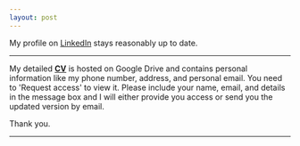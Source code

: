 ```yaml
---
layout: post
---
```


My profile on [LinkedIn](https://www.linkedin.com/in/debanik09/) stays reasonably up to date.

<hr>

My detailed [**CV**](https://drive.google.com/file/d/1QQIBNrXcqWErhVVuaSv7YBZbhI8nhDNh/view?usp=sharing) is hosted on Google Drive and contains personal information like my phone number, address, and personal email. You need to 'Request access' to view it. Please include your name, email, and details in the message box and I will either provide you access or send you the updated version by email.


Thank you.
         
<hr>

<!-- <p>
         <img src="/google-drive.svg" width="16" height="16" style="vertical-align:0.2em;"><a href="https://drive.google.com/file/d/1QQIBNrXcqWErhVVuaSv7YBZbhI8nhDNh/view?usp=sharing">  CV.pdf</a>
</p>
 -->
